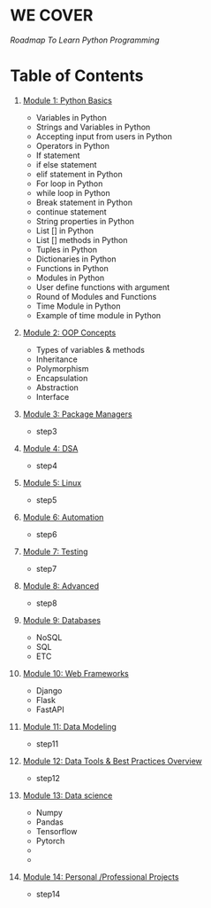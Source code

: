 # WE COVER

*Roadmap To Learn Python Programming*

# Table of Contents

1. [Module 1: Python Basics]()

	 - Variables in Python
	 - Strings and Variables in Python
	 - Accepting input from users in Python
	 - Operators in Python
	 - If statement
	 - if else statement
	 - elif statement in Python
	 - For loop in Python
	 - while loop in Python
	 - Break statement in Python
	 - continue statement
	 - String properties in Python
	 - List [] in Python
	 - List [] methods in Python
	 - Tuples in Python
	 - Dictionaries in Python
	 - Functions in Python
	 - Modules in Python
	 - User define functions with argument
	 - Round of Modules and Functions
	 - Time Module in Python
	 - Example of time module in Python

2. [Module 2: OOP Concepts]()

	 - Types of variables & methods
	 - Inheritance
	 - Polymorphism
	 - Encapsulation
	 - Abstraction
	 - Interface

3. [Module 3: Package Managers]()

	 - step3

4. [Module 4: DSA]()

	 - step4


5. [Module 5: Linux]()

	 - step5


6. [Module 6: Automation]()

	 - step6

7. [Module 7: Testing]()

	 - step7

8. [Module 8: Advanced]()

	 - step8


9. [Module 9: Databases]()

	 - NoSQL
	 - SQL
	 - ETC


10. [Module 10: Web Frameworks]()

	 - Django
	 - Flask
	 - FastAPI

11. [Module 11: Data Modeling]()

	 - step11


12. [Module 12: Data Tools & Best Practices Overview]()

	 - step12


13. [Module 13: Data science]()

	 - Numpy
	 - Pandas
	 - Tensorflow
	 - Pytorch
	 -
	 -

14. [Module 14: Personal /Professional Projects]()
	
	- step14